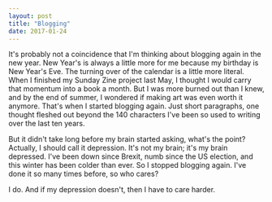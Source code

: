 ```yaml
---
layout: post
title: "Blogging"
date: 2017-01-24
---
```


It's probably not a coincidence that I'm thinking about blogging again in the new year. New Year's is always a little more for me because my birthday is New Year's Eve. The turning over of the calendar is a little more literal. When I finished my Sunday Zine project last May, I thought I would carry that momentum into a book a month. But I was more burned out than I knew, and by the end of summer, I wondered if making art was even worth it anymore. That's when I started blogging again. Just short paragraphs, one thought fleshed out beyond the 140 characters I've been so used to writing over the last ten years.

But it didn't take long before my brain started asking, what's the point? Actually, I should call it depression. It's not my brain; it's my brain depressed. I've been down since Brexit, numb since the US election, and this winter has been colder than ever. So I stopped blogging again. I've done it so many times before, so who cares?

I do. And if my depression doesn't, then I have to care harder.
